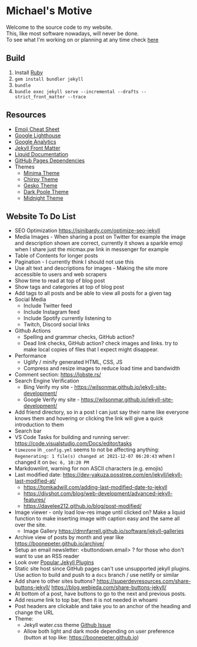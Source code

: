 # Michael's Motive

Welcome to the source code to my website.  
This, like most software nowadays, will never be done.  
To see what I'm working on or planning at any time check [here](https://github.com/mic-max/micmax.pw/projects/1)

## Build

1. Install [Ruby](https://rubyinstaller.org/downloads/)
1. `gem install bundler jekyll`
1. `bundle`
1. `bundle exec jekyll serve --incremental --drafts --strict_front_matter --trace`

## Resources

- [Emoji Cheat Sheet](https://www.webfx.com/tools/emoji-cheat-sheet/)
- [Google Lighthouse](https://developers.google.com/web/tools/lighthouse)
- [Google Analytics](https://analytics.google.com/analytics/web/#/report-home/a55845382w176857085p175657346)
- [Jekyll Front Matter](https://jekyllrb.com/docs/front-matter/)
- [Liquid Documentation](https://shopify.github.io/liquid/)
- [GitHub Pages Dependencies](https://pages.github.com/versions/)
- Themes
  - [Minima Theme](https://github.com/jekyll/minima)
  - [Chirpy Theme](https://jekyll-themes.com/chirpy/)
  - [Gesko Theme](https://jekyll-themes.com/gesko/)
  - [Dark Poole Theme](https://jekyll-themes.com/dark-poole/)
  - [Midnight Theme](https://pages-themes.github.io/midnight/)

## Website To Do List

- SEO Optimization <https://jsinibardy.com/optimize-seo-jekyll>
- Media Images - When sharing a post on Twitter for example the image and description shown are correct, currently it shows a sparkle emoji when I share just the micmax.pw link in messenger for example
- Table of Contents for longer posts
- Pagination - I currently think I should not use this
- Use alt text and descriptions for images - Making the site more accessible to users and web scrapers
- Show time to read at top of blog post
- Show tags and categories at top of blog post
- Add tags to all posts and be able to view all posts for a given tag
- Social Media
  - Include Twitter feed
  - Include Instagram feed
  - Include Spotify currently listening to
  - Twitch, Discord social links
- Github Actions
  - Spelling and grammar checks, GitHub action?
  - Dead link checks, GitHub action? check images and links. try to make local copies of files that I expect might disappear.
- Performance
  - Uglify / minify generated HTML, CSS, JS
  - Compress and resize images to reduce load time and bandwidth
- Comment section: <https://lobste.rs/>
- Search Engine Verification
  - Bing Verify my site - <https://wilsonmar.github.io/jekyll-site-development/>
  - Google Verify my site - <https://wilsonmar.github.io/jekyll-site-development/>
- Add friend directory, so in a post I can just say their name like everyone knows them and hovering or clicking the link will give a quick introduction to them
- Search bar
- VS Code Tasks for building and running server: <https://code.visualstudio.com/Docs/editor/tasks>
- `timezone` in `_config.yml` seems to not be affecting anything: `Regenerating: 1 file(s) changed at 2021-12-07 06:20:43` when I changed it on `Dec 6, 10:20 PM`
- Markdownlint, warning for non ASCII characters (e.g. emojis)
- Last modified date: <https://dev-yakuza.posstree.com/en/jekyll/jekyll-last-modified-at/>
  - <https://tomkadwill.com/adding-last-modified-date-to-jekyll>
  - <https://divshot.com/blog/web-development/advanced-jekyll-features/>
  - <https://davelee212.github.io/blog/post-modified/>
- Image viewer - only load low-res image until clicked on? Make a liquid function to make inserting image with caption easy and the same all over the site.
  - Image Gallery <https://dmnfarrell.github.io/software/jekyll-galleries>
- Archive view of posts by month and year like <https://boonepeter.github.io/archive/>
- Setup an email newsletter: <buttondown.email> ? for those who don't want to use an RSS reader
- Look over [Popular Jekyll Plugins](https://github.com/jekyll?q=&type=all&language=&sort=stargazers)
- Static site host since GitHub pages can't use unsupported jekyll plugins. Use action to build and push to a `docs` branch / use netlify or similar
- Add share to other sites buttons? <https://superdevresources.com/share-buttons-jekyll/> <https://blog.webjeda.com/share-buttons-jekyll/>
- At bottom of a post, have buttons to go to the next and previous posts.
- Add resume link to top bar, then it is not needed in whoami
- Post headers are clickable and take you to an anchor of the heading and change the URL
- Theme:
  - Jekyll water.css theme [Github Issue](https://github.com/kognise/water.css/issues/18)
  - Allow both light and dark mode depending on user preference (button at top like: <https://boonepeter.github.io>)
